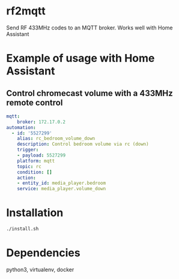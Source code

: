 # rf2mqtt
Send RF 433MHz codes to an MQTT broker. Works well with Home Assistant

# Example of usage with Home Assistant
## Control chromecast volume with a 433MHz remote control
```yaml
mqtt:
    broker: 172.17.0.2
automation:
  - id: '5527299'
    alias: rc_bedroom_volume_down
    description: Control bedroom volume via rc (down)
    trigger:
    - payload: 5527299
  	platform: mqtt
  	topic: rc
    condition: []
    action:
    - entity_id: media_player.bedroom
  	service: media_player.volume_down
``` 

# Installation
```bash
./install.sh
```

# Dependencies
python3, virtualenv, docker


